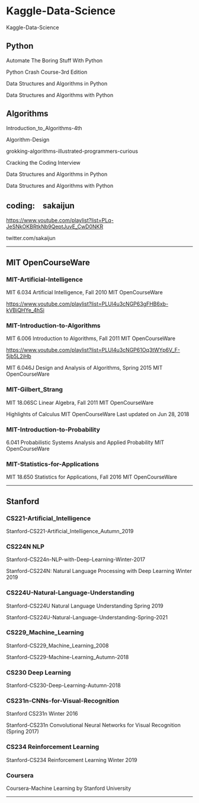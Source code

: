 # Kaggle-Data-Science
Kaggle-Data-Science

## Python

Automate The Boring Stuff With Python

Python Crash Course-3rd Edition

Data Structures and Algorithms in Python

Data Structures and Algorithms with Python

## Algorithms

Introduction_to_Algorithms-4th

Algorithm-Design

grokking-algorithms-illustrated-programmers-curious

Cracking the Coding Interview

Data Structures and Algorithms in Python

Data Structures and Algorithms with Python


## coding:　sakaijun

https://www.youtube.com/playlist?list=PLq-JeSNkOKBRtkNb9QeptJuvE_CwD0NKR

twitter.com/sakaijun

-----

## MIT OpenCourseWare


### MIT-Artificial-Intelligence 

MIT 6.034 Artificial Intelligence, Fall 2010  MIT OpenCourseWare

https://www.youtube.com/playlist?list=PLUl4u3cNGP63gFHB6xb-kVBiQHYe_4hSi

### MIT-Introduction-to-Algorithms 

MIT 6.006 Introduction to Algorithms, Fall 2011  MIT OpenCourseWare

https://www.youtube.com/playlist?list=PLUl4u3cNGP61Oq3tWYp6V_F-5jb5L2iHb

MIT 6.046J Design and Analysis of Algorithms, Spring 2015   MIT OpenCourseWare

### MIT-Gilbert_Strang 

MIT 18.06SC Linear Algebra, Fall 2011  MIT OpenCourseWare

Highlights of Calculus   MIT OpenCourseWare Last updated on Jun 28, 2018

### MIT-Introduction-to-Probability 

6.041 Probabilistic Systems Analysis and Applied Probability  MIT OpenCourseWare

### MIT-Statistics-for-Applications

MIT 18.650 Statistics for Applications, Fall 2016  MIT OpenCourseWare


-----

## Stanford

### CS221-Artificial_Intelligence

Stanford-CS221-Artificial_Intelligence_Autumn_2019 


### CS224N NLP

Stanford-CS224n-NLP-with-Deep-Learning-Winter-2017 

Stanford-CS224N: Natural Language Processing with Deep Learning Winter 2019


### CS224U-Natural-Language-Understanding

Stanford-CS224U Natural Language Understanding Spring 2019

Stanford-CS224U-Natural-Language-Understanding-Spring-2021


### CS229_Machine_Learning

Stanford-CS229_Machine_Learning_2008 

Stanford-CS229-Machine-Learning_Autumn-2018 


### CS230 Deep Learning

Stanford-CS230-Deep-Learning-Autumn-2018 


### CS231n-CNNs-for-Visual-Recognition

Stanford CS231n Winter 2016

Stanford-CS231n Convolutional Neural Networks for Visual Recognition (Spring 2017)



### CS234 Reinforcement Learning

Stanford-CS234 Reinforcement Learning Winter 2019


### Coursera

Coursera-Machine Learning by Stanford University

-----



